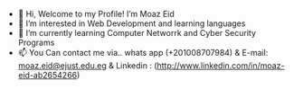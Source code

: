 - 👋 Hi, Welcome to my Profile! I’m Moaz Eid
- 👀 I’m interested in Web Development and learning languages
- 🌱 I’m currently learning Computer Networrk and Cyber Security Programs
- 📫 You Can contact me via.. whats app (+201008707984) & E-mail: moaz.eid@ejust.edu.eg & Linkedin : (http://www.linkedin.com/in/moaz-eid-ab2654266)



